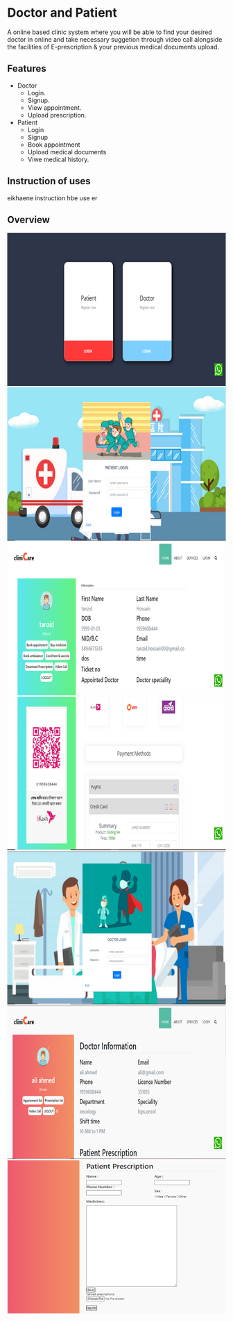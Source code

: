 # Doctor and Patient 
A online based clinic system where you will be able to find your desired doctor in online and take necessary suggetion through video call alongside the facilities of E-prescription & your previous medical documents upload.

## Features
* Doctor
    * Login.
    * Signup.
    * View appointment.
    * Upload prescription.    
* Patient
    * Login
    * Signup
    * Book appointment
    * Upload medical documents
    * Viwe medical history.
## Instruction of uses
 eikhaene instruction hbe use er
 

## Overview
![patient 1](img/docpatient.png)
![patient 2](img/patient_login.png)
![patient 3](img/patient_profile_1.png)
![patient 4](img/patient_profile_2.png)
![doctor 1](img/doctor_login.png)
![doctor 2](img/doctor_profile_1.png)
![doctor 3](img/doctor_profile_2.png)
